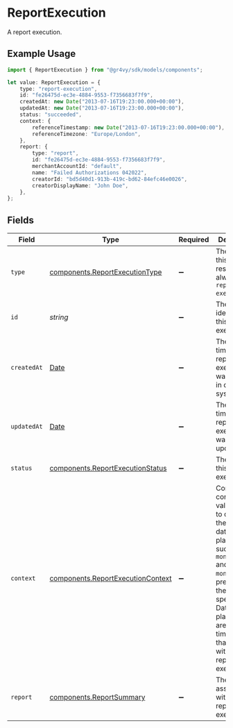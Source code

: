 # ReportExecution

A report execution.

## Example Usage

```typescript
import { ReportExecution } from "@gr4vy/sdk/models/components";

let value: ReportExecution = {
    type: "report-execution",
    id: "fe26475d-ec3e-4884-9553-f7356683f7f9",
    createdAt: new Date("2013-07-16T19:23:00.000+00:00"),
    updatedAt: new Date("2013-07-16T19:23:00.000+00:00"),
    status: "succeeded",
    context: {
        referenceTimestamp: new Date("2013-07-16T19:23:00.000+00:00"),
        referenceTimezone: "Europe/London",
    },
    report: {
        type: "report",
        id: "fe26475d-ec3e-4884-9553-f7356683f7f9",
        merchantAccountId: "default",
        name: "Failed Authorizations 042022",
        creatorId: "bd5d40d1-913b-419c-bd62-84efc46e0026",
        creatorDisplayName: "John Doe",
    },
};
```

## Fields

| Field                                                                                                                                                                                                                                                  | Type                                                                                                                                                                                                                                                   | Required                                                                                                                                                                                                                                               | Description                                                                                                                                                                                                                                            | Example                                                                                                                                                                                                                                                |
| ------------------------------------------------------------------------------------------------------------------------------------------------------------------------------------------------------------------------------------------------------ | ------------------------------------------------------------------------------------------------------------------------------------------------------------------------------------------------------------------------------------------------------ | ------------------------------------------------------------------------------------------------------------------------------------------------------------------------------------------------------------------------------------------------------ | ------------------------------------------------------------------------------------------------------------------------------------------------------------------------------------------------------------------------------------------------------ | ------------------------------------------------------------------------------------------------------------------------------------------------------------------------------------------------------------------------------------------------------ |
| `type`                                                                                                                                                                                                                                                 | [components.ReportExecutionType](../../models/components/reportexecutiontype.md)                                                                                                                                                                       | :heavy_minus_sign:                                                                                                                                                                                                                                     | The type of this resource. Is always `report-execution`.                                                                                                                                                                                               | report-execution                                                                                                                                                                                                                                       |
| `id`                                                                                                                                                                                                                                                   | *string*                                                                                                                                                                                                                                               | :heavy_minus_sign:                                                                                                                                                                                                                                     | The unique identifier for this report execution.                                                                                                                                                                                                       | fe26475d-ec3e-4884-9553-f7356683f7f9                                                                                                                                                                                                                   |
| `createdAt`                                                                                                                                                                                                                                            | [Date](https://developer.mozilla.org/en-US/docs/Web/JavaScript/Reference/Global_Objects/Date)                                                                                                                                                          | :heavy_minus_sign:                                                                                                                                                                                                                                     | The date and time this report execution was created in our system.                                                                                                                                                                                     | 2013-07-16T19:23:00.000+00:00                                                                                                                                                                                                                          |
| `updatedAt`                                                                                                                                                                                                                                            | [Date](https://developer.mozilla.org/en-US/docs/Web/JavaScript/Reference/Global_Objects/Date)                                                                                                                                                          | :heavy_minus_sign:                                                                                                                                                                                                                                     | The date and time this report execution was last updated.                                                                                                                                                                                              | 2013-07-16T19:23:00.000+00:00                                                                                                                                                                                                                          |
| `status`                                                                                                                                                                                                                                               | [components.ReportExecutionStatus](../../models/components/reportexecutionstatus.md)                                                                                                                                                                   | :heavy_minus_sign:                                                                                                                                                                                                                                     | The status of this report execution.                                                                                                                                                                                                                   | succeeded                                                                                                                                                                                                                                              |
| `context`                                                                                                                                                                                                                                              | [components.ReportExecutionContext](../../models/components/reportexecutioncontext.md)                                                                                                                                                                 | :heavy_minus_sign:                                                                                                                                                                                                                                     | Contains the context values used to compute the value of date-time<br/>placeholders such as `month_start` and `month_end` if present in<br/>the report's specification. Date-time placeholders are dynamic<br/>timestamps that change with every report execution. |                                                                                                                                                                                                                                                        |
| `report`                                                                                                                                                                                                                                               | [components.ReportSummary](../../models/components/reportsummary.md)                                                                                                                                                                                   | :heavy_minus_sign:                                                                                                                                                                                                                                     | The report associated with this report execution.                                                                                                                                                                                                      |                                                                                                                                                                                                                                                        |